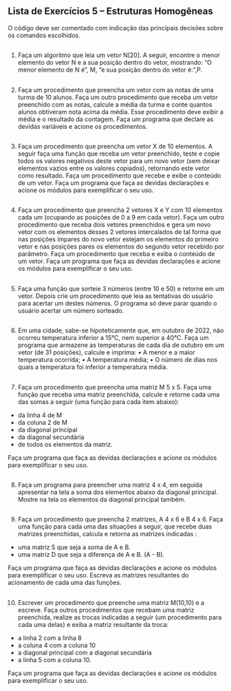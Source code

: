 ## Lista de Exercícios 5 – Estruturas Homogêneas

O código deve ser comentado com indicação das principais decisões sobre os comandos escolhidos.
##

1.	Faça um algoritmo que leia um vetor N[20]. A seguir, encontre o menor elemento do vetor N e a sua posição dentro do vetor, mostrando: “O menor elemento de N é”, M, “e sua posição dentro do vetor é:”,P. 
##

2.	Faça um procedimento que preencha um vetor com as notas de uma turma de 10 alunos. Faça um outro procedimento que receba um vetor preenchido com as notas, calcule a média da turma e conte quantos alunos obtiveram nota acima da média. Esse procedimento deve exibir a média e o resultado da contagem. Faça um programa que declare as devidas variáveis e acione os procedimentos.
##

3.	Faça um procedimento que preencha um vetor X de 10 elementos. A seguir faça uma função que receba um vetor preenchido, teste e copie todos os valores negativos deste vetor para um novo vetor (sem deixar elementos vazios entre os valores copiados), retornando este vetor como resultado. Faça um procedimento que recebe e exibe o conteúdo de um vetor. Faça um programa que faça as devidas declarações e acione os módulos para exemplificar o seu uso.
##

4.	Faça um procedimento que preencha 2 vetores X e Y com 10 elementos cada um (ocupando as posições de 0 a 9 em cada vetor). Faça um outro procedimento que receba dois vetores preenchidos e gera um novo vetor com os elementos desses 2 vetores intercalados de tal forma que nas posições ímpares do novo vetor estejam os elementos do primeiro vetor e nas posições pares os elementos do segundo vetor recebido por parâmetro. Faça um procedimento que receba e exiba o conteúdo de um vetor. Faça um programa que faça as devidas declarações e acione os módulos para exemplificar o seu uso.
##

5.	Faça uma função que sorteie 3 números (entre 10 e 50) e retorne em um vetor. Depois crie um procedimento que leia as tentativas do usuário para acertar um destes números. O programa só deve parar quando o usuário acertar um número sorteado.
##

6.	Em uma cidade, sabe-se hipoteticamente que, em outubro de 2022, não ocorreu temperatura inferior a 15°C, nem superior a 40°C. Faça um programa que armazene as temperaturas de cada dia de outubro em um vetor (de 31 posições), calcule e imprima:
•	A menor e a maior temperatura ocorrida;
•	A temperatura média;
•	O número de dias nos quais a temperatura foi inferior a temperatura média.
##

7.	Faça um procedimento que preencha uma matriz M 5 x 5. Faça uma função que receba uma matriz preenchida, calcule e retorne cada uma das somas a seguir (uma função para cada item abaixo): 

- da linha 4 de M 
- da coluna 2 de M 
- da diagonal principal 
- da diagonal secundária 
- de todos os elementos da matriz.

Faça um programa que faça as devidas declarações e acione os módulos para exemplificar o seu uso.
##

8.	Faça um programa para preencher uma matriz 4 x 4, em seguida apresentar na tela a soma dos elementos abaixo da diagonal principal. Mostre na tela os elementos da diagonal principal também.  
##

9.	Faça um procedimento que preencha 2 matrizes, A 4 x 6 e B 4 x 6. Faça uma função para cada uma das situações a seguir, que recebe duas matrizes preenchidas, calcula e retorna as matrizes indicadas : 

- uma matriz S que seja a soma de A e B. 
- uma matriz D que seja a diferença de A e B. (A - B). 

Faça um programa que faça as devidas declarações e acione os módulos para exemplificar o seu uso. Escreva as matrizes resultantes do acionamento de cada uma das funções.
##

10.	Escrever um procedimento que preenche uma matriz M(10,10) e a escreve. Faça outros procedimentos que recebam uma matriz preenchida, realize as trocas indicadas a seguir (um procedimento para cada uma delas) e exiba a matriz resultante da troca: 

- a linha 2 com a linha 8 
- a coluna 4 com a coluna 10 
- a diagonal principal com a diagonal secundária 
- a linha 5 com a coluna 10. 

Faça um programa que faça as devidas declarações e acione os módulos para exemplificar o seu uso.
##
